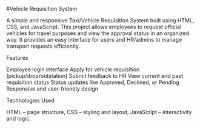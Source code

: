 #Vehicle Requisition System

A simple and responsive Taxi/Vehicle Requisition System built using HTML, CSS, and JavaScript.
This project allows employees to request official vehicles for travel purposes and view the approval status in an organized way. It provides an easy interface for users and HR/admins to manage transport requests efficiently.


Features

Employee login interface
Apply for vehicle requisition (pickup/drop/outstation)
Submit feedback to HR
View current and past requisition status
Status updates like Approved, Declined, or Pending
Responsive and user-friendly design

Technologies Used

HTML – page structure,
CSS – styling and layout,
JavaScript – interactivity and logic.
